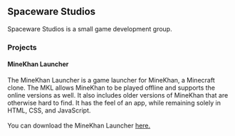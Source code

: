 <h2>Spaceware Studios</h2>
<p>Spaceware Studios is a small game development group.</p>
<h3>Projects</h3>
<h4>MineKhan Launcher</h4>
<p>The MineKhan Launcher is a game launcher for MineKhan, a Minecraft clone. The MKL allows MineKhan to be played offline and supports the online versions as well. It also includes older versions of MineKhan that are otherwise hard to find. It has the feel of an app, while remaining solely in HTML, CSS, and JavaScript. <br> <br> You can download the MineKhan Launcher <a href=https://github.com/Spaceware-Studios/MineKhan-Launcher/>here.</a></p>
